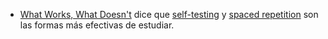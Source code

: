 - [What Works, What Doesn't](https://presentationcollege.ie/wp-content/uploads/2017/10/What-works-what-doesnt.pdf) dice que [self-testing](https://takinglearningseriously.com/self-testing/) y [spaced repetition](https://en.wikipedia.org/wiki/Spaced_repetition) son las formas más efectivas de estudiar.
